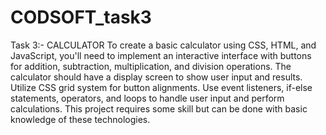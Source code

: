 # CODSOFT_task3
Task 3:- CALCULATOR To create a basic calculator using CSS, HTML, and JavaScript, you'll need to implement an interactive interface with buttons for addition, subtraction, multiplication, and division operations.
The calculator should have a display screen to show user input and results. Utilize CSS grid system for button alignments.
Use event listeners, if-else statements, operators, and loops to handle user input and perform calculations. 
This project requires some skill but can be done with basic knowledge of these technologies.
